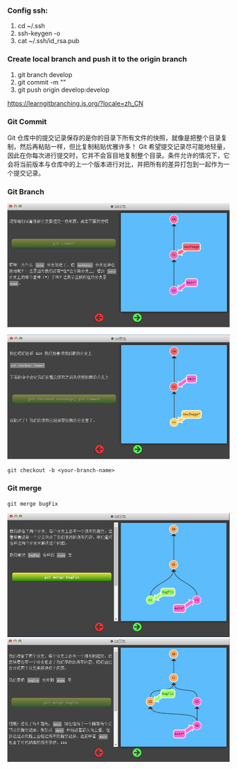 ### Config ssh:
   1. cd ~/.ssh
   2. ssh-keygen -o
   3. cat ~/.ssh/id_rsa.pub

### Create local branch and push it to the origin branch
   1. git branch develop
   2. git commit -m ""
   3. git push origin develop:develop

https://learngitbranching.js.org/?locale=zh_CN

### Git Commit
Git 仓库中的提交记录保存的是你的目录下所有文件的快照，就像是把整个目录复制，然后再粘贴一样，但比复制粘贴优雅许多！
Git 希望提交记录尽可能地轻量，因此在你每次进行提交时，它并不会盲目地复制整个目录。条件允许的情况下，它会将当前版本与仓库中的上一个版本进行对比，并把所有的差异打包到一起作为一个提交记录。


### Git Branch
![img.png](img.png)

![img_2.png](img_2.png)

```
git checkout -b <your-branch-name>
```

### Git merge
```
git merge bugFix
```
![img_3.png](img_3.png)
![img_4.png](img_4.png)